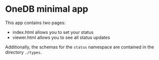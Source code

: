 # OneDB minimal app

This app contains two pages:
* index.html allows you to set your status
* viewer.html allows you to see all status updates

Additionally, the schemas for the `status` namespace are contained in the directory `./types`.

